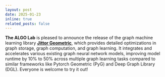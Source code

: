 ```yaml
---
layout: post
date: 2025-01-23
inline: true
related_posts: false
---
```


**The ALGO Lab** is pleased to announce the release of the graph machine learning library **[Jittor Geometric](projects/jittor/)**, which provides detailed optimizations in graph storage, graph computation, and graph learning. It integrates and accelerates various existing graph neural network models, improving model runtime by 10% to 50% across multiple graph learning tasks compared to similar frameworks like Pytorch Geometric (PyG) and Deep Graph Library (DGL). Everyone is welcome to try it out!